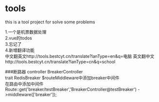 # tools
this is a tool project for solve some problems

1.一个是机票数据处理  
2.vue的todos  
3.忘记了  
4.新增翻译功能  
中文翻英文http://tools.bestcyt.cn/translate?lanType=en&q=电脑
英文翻中文http://tools.bestcyt.cn/translate?lanType=cn&q=school

###断路器
controller BreakerController  
trait RedisBreaker
$routeMiddleware中添加breaker中间件   
在路由中添加中间件  
Route::get('breaker/testBreaker','BreakerController@testBreaker')
         ->middleware(['breaker']);